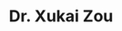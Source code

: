 ---
title: Dr. Xukai Zou
search:
  - Z. Xukai
  - Z Xukai
role: researcher
image: images/xukai-zou.jpg
website: http://cs.iupui.edu/~xzou/
email: xzou@iupui.edu
Tel: (317) 278-8576

Research Interests: Applied Cryptography, Cyber security, Communication networks and security, Biometrics and authentication, Security and reliability for Grid/Cloud/Fog Computing, Security in wireless, delay tolerant, and mobile networks, Secure electronic voting, Health and personal genomic security and privacy, Secure digital provenance, Blockchain, Moving target defense, Design & analysis of algorithms.

---